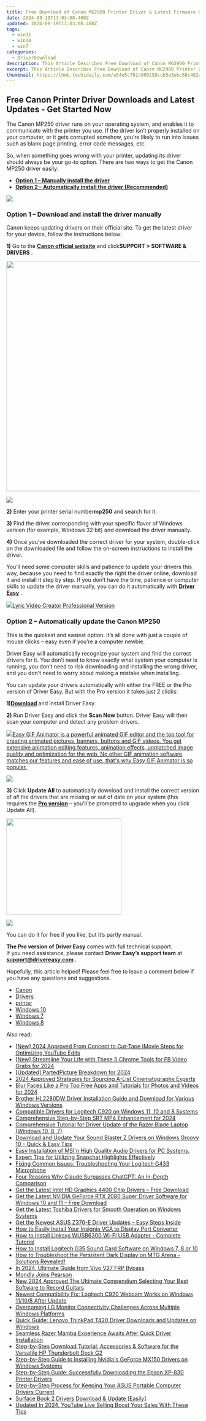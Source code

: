 ```yaml
---
title: Free Download of Canon MG2900 Printer Driver & Latest Firmware Updates
date: 2024-08-18T13:03:08.400Z
updated: 2024-08-19T13:03:08.400Z
tags:
  - win11
  - win10
  - win7
categories:
  - DriverDownload
description: This Article Describes Free Download of Canon MG2900 Printer Driver & Latest Firmware Updates
excerpt: This Article Describes Free Download of Canon MG2900 Printer Driver & Latest Firmware Updates
thumbnail: https://thmb.techidaily.com/a54e5c701c009258ccb5e3ebc68c482a0352d900bfe7620286533aaa04ebdf62.png
---
```


## Free Canon Printer Driver Downloads and Latest Updates - Get Started Now

The Canon MP250 driver runs on your operating system, and enables it to communicate with the printer you use. If the driver isn’t properly installed on your computer, or it gets corrupted somehow, you’re likely to run into issues such as blank page printing, error code messages, etc.

 So, when something goes wrong with your printer, updating its driver should always be your go-to option. There are two ways to get the Canon MP250 driver easily:

* **[Option 1 – Manually install the driver](https://tools.techidaily.com/drivereasy/download/)**
* **[Option 2 – Automatically install the driver (Recommended)](https://www.drivereasy.com/knowledge/canon-mp250-driver-download-for-windows-10-8-7/#b)**

<!-- affiliate ads begin -->
<a href="https://secure.2checkout.com/order/checkout.php?PRODS=4620780&QTY=1&AFFILIATE=108875&CART=1"><img src="https://secure.avangate.com/images/merchant/07dd4d5a72f5740ef0f035f201951476/728__90banner.jpg" border="0"></a>
<!-- affiliate ads end -->
### **Option 1 – Download and install the driver manually**

 Canon keeps updating drivers on their official site. To get the latest driver for your device, follow the instructions below:

**1)** Go to the **[Canon official website](https://www.canon-europe.com/support/)**  and click**SUPPORT > SOFTWARE & DRIVERS** .

<!-- affiliate ads begin -->
<a href="https://appsumo.8odi.net/c/5597632/2075461/7443" target="_top" id="2075461"><img src="//a.impactradius-go.com/display-ad/7443-2075461" border="0" alt="" width="1200" height="600"/></a><img height="0" width="0" src="https://appsumo.8odi.net/i/5597632/2075461/7443" style="position:absolute;visibility:hidden;" border="0" />
<!-- affiliate ads end -->
![](https://images.drivereasy.com/wp-content/uploads/2020/08/b200-error-code-canon-driver-1.jpg)

**2)**  Enter your printer serial number**mp250** and search for it.

**3)** Find the driver corresponding with your specific flavor of Windows version (for example, Windows 32 bit) and download the driver manually.

**4)**  Once you’ve downloaded the correct driver for your system, double-click on the downloaded file and follow the on-screen instructions to install the driver.

 You’ll need some computer skills and patience to update your drivers this way, because you need to find exactly the right the driver online, download it and install it step by step. If you don’t have the time, patience or computer skills to update the driver manually, you can do it automatically with **[Driver Easy](https://tools.techidaily.com/drivereasy/download/)**  .

<!-- affiliate ads begin -->
<a href="https://secure.2checkout.com/order/checkout.php?PRODS=11224199&QTY=1&AFFILIATE=108875&CART=1"><img src="https://secure.avangate.com/images/merchant/e09fdffe648a30658a9657bbed7b2388/products/copy_boxshot_lyricvideo.png" border="0">Lyric Video Creator Professional Version</a>
<!-- affiliate ads end -->
### **Option 2 – Automatically update** the Canon MP250

 This is the quickest and easiest option. It’s all done with just a couple of mouse clicks – easy even if you’re a computer newbie.

 Driver Easy will automatically recognize your system and find the correct drivers for it. You don’t need to know exactly what system your computer is running, you don’t need to risk downloading and installing the wrong driver, and you don’t need to worry about making a mistake when installing.

 You can update your drivers automatically with either the FREE or the Pro version of Driver Easy. But with the Pro version it takes just 2 clicks:

 **1)[Download](https://tools.techidaily.com/drivereasy/download/) [](https://tools.techidaily.com/drivereasy/download/)**  and install Driver Easy.

**2)** Run Driver Easy and click the **Scan Now** button. Driver Easy will then scan your computer and detect any problem drivers.

<!-- affiliate ads begin -->
<a href="https://secure.2checkout.com/order/checkout.php?PRODS=174416&QTY=1&AFFILIATE=108875&CART=1"><img src="https://www.easygifanimator.net/images/gif-animator.png" border="0">Easy GIF Animator is a powerful animated GIF editor and the top tool for creating animated pictures, banners, buttons and GIF videos. You get extensive animation editing features, animation effects, unmatched image quality and optimization for the web. No other GIF animation software matches our features and ease of use, that's why Easy GIF Animator is so popular.</a>
<!-- affiliate ads end -->
![](https://images.drivereasy.com/wp-content/uploads/2019/11/2019-11-27_18-06-57.jpg)

**3)**  Click **Update All** to automatically download and install the correct version of _all_ the drivers that are missing or out of date on your system (this requires the **[Pro version](https://tools.techidaily.com/drivereasy/download/)** [](https://tools.techidaily.com/drivereasy/download/) – you’ll be prompted to upgrade when you click Update All).

<!-- affiliate ads begin -->
<a href="https://boody-eco-wear.pxf.io/c/5597632/1567905/13846" target="_top" id="1567905"><img src="//a.impactradius-go.com/display-ad/13846-1567905" border="0" alt="" width="300" height="250"/></a><img height="0" width="0" src="https://imp.pxf.io/i/5597632/1567905/13846" style="position:absolute;visibility:hidden;" border="0" />
<!-- affiliate ads end -->
![](https://images.drivereasy.com/wp-content/uploads/2019/11/2019-11-27_18-07-09.jpg)

 You can do it for free if you like, but it’s partly manual.

**The Pro version of Driver Easy** comes with full technical support.  
 If you need assistance, please contact **Driver Easy’s support team** at **[support@drivereasy.com](https://tools.techidaily.com/drivereasy/download/) .**

 Hopefully, this article helped! Please feel free to leave a comment below if you have any questions and suggestions.

* [Canon](https://tools.techidaily.com/drivereasy/download/)
* [Drivers](https://tools.techidaily.com/drivereasy/download/)
* [printer](https://tools.techidaily.com/drivereasy/download/)
* [Windows 10](https://tools.techidaily.com/drivereasy/download/)
* [Windows 7](https://tools.techidaily.com/drivereasy/download/)
* [Windows 8](https://tools.techidaily.com/drivereasy/download/)

<ins class="adsbygoogle"
     style="display:block"
     data-ad-format="autorelaxed"
     data-ad-client="ca-pub-7571918770474297"
     data-ad-slot="1223367746"></ins>



<ins class="adsbygoogle"
     style="display:block"
     data-ad-client="ca-pub-7571918770474297"
     data-ad-slot="8358498916"
     data-ad-format="auto"
     data-full-width-responsive="true"></ins>

<span class="atpl-alsoreadstyle">Also read:</span>
<div><ul>
<li><a href="https://eaxpv-info.techidaily.com/new-2024-approved-from-concept-to-cut-tape-imovie-steps-for-optimizing-youtube-edits/"><u>[New] 2024 Approved  From Concept to Cut-Tape  IMovie Steps for Optimizing YouTube Edits</u></a></li>
<li><a href="https://facebook-videos.techidaily.com/new-streamline-your-life-with-these-5-chrome-tools-for-fb-video-grabs-for-2024/"><u>[New] Streamline Your Life with These 5 Chrome Tools for FB Video Grabs for 2024</u></a></li>
<li><a href="https://screen-sharing-recording.techidaily.com/updated-partedpicture-breakdown-for-2024/"><u>[Updated] PartedPicture Breakdown for 2024</u></a></li>
<li><a href="https://some-tips.techidaily.com/2024-approved-strategies-for-sourcing-a-list-cinematography-experts/"><u>2024 Approved  Strategies for Sourcing A-List Cinematography Experts</u></a></li>
<li><a href="https://ai-vdieo-software.techidaily.com/blur-faces-like-a-pro-top-free-apps-and-tutorials-for-photos-and-videos-for-2024/"><u>Blur Faces Like a Pro Top Free Apps and Tutorials for Photos and Videos for 2024</u></a></li>
<li><a href="https://win-amazing.techidaily.com/brother-hl2280dw-driver-installation-guide-and-download-for-various-windows-versions/"><u>Brother HL2280DW Driver Installation Guide and Download for Various Windows Versions</u></a></li>
<li><a href="https://win-amazing.techidaily.com/compatible-drivers-for-logitech-c920-on-windows-11-10-and-8-systems/"><u>Compatible Drivers for Logitech C920 on Windows 11, 10 and 8 Systems</u></a></li>
<li><a href="https://extra-information.techidaily.com/comprehensive-step-by-step-srt-mp4-enhancement-for-2024/"><u>Comprehensive Step-by-Step SRT MP4 Enhancement for 2024</u></a></li>
<li><a href="https://win-amazing.techidaily.com/comprehensive-tutorial-for-driver-update-of-the-razer-blade-laptop-windows-10-8-7/"><u>Comprehensive Tutorial for Driver Update of the Razer Blade Laptop (Windows 10, 8, 7)</u></a></li>
<li><a href="https://win-amazing.techidaily.com/1722968857286-download-and-update-your-sound-blaster-z-drivers-on-windows-groovy-10-quick-and-easy-tips/"><u>Download and Update Your Sound Blaster Z Drivers on Windows Groovy 10 - Quick & Easy Tips</u></a></li>
<li><a href="https://win-amazing.techidaily.com/1722966194218-easy-installation-of-msin-high-quality-audio-drivers-for-pc-systems/"><u>Easy Installation of MSI'n High Quality Audio Drivers for PC Systems.</u></a></li>
<li><a href="https://extra-lessons.techidaily.com/expert-tips-for-utilizing-snapchat-highlights-effectively/"><u>Expert Tips for Utilizing Snapchat Highlights Effectively</u></a></li>
<li><a href="https://win-amazing.techidaily.com/fixing-common-issues-troubleshooting-your-logitech-g433-microphone/"><u>Fixing Common Issues: Troubleshooting Your Logitech G433 Microphone</u></a></li>
<li><a href="https://tech-haven.techidaily.com/four-reasons-why-claude-surpasses-chatgpt-an-in-depth-comparison/"><u>Four Reasons Why Claude Surpasses ChatGPT: An In-Depth Comparison</u></a></li>
<li><a href="https://win-amazing.techidaily.com/get-the-latest-intel-hd-graphics-4400-chip-drivers-free-download/"><u>Get the Latest Intel HD Graphics 4400 Chip Drivers – Free Download</u></a></li>
<li><a href="https://win-amazing.techidaily.com/1722972006487-get-the-latest-nvidia-geforce-rtx-2080-super-driver-software-for-windows-10-and-11-free-download/"><u>Get the Latest NVIDIA GeForce RTX 2080 Super Driver Software for Windows 10 and 11 – Free Download</u></a></li>
<li><a href="https://win-amazing.techidaily.com/get-the-latest-toshiba-drivers-for-smooth-operation-on-windows-systems/"><u>Get the Latest Toshiba Drivers for Smooth Operation on Windows Systems</u></a></li>
<li><a href="https://win-amazing.techidaily.com/get-the-newest-asus-z370-e-driver-updates-easy-steps-inside/"><u>Get the Newest ASUS Z370-E Driver Updates – Easy Steps Inside</u></a></li>
<li><a href="https://win-amazing.techidaily.com/how-to-easily-install-your-insignia-vga-to-display-port-converter/"><u>How to Easily Install Your Insignia VGA to Display Port Converter</u></a></li>
<li><a href="https://driver-download.techidaily.com/how-to-install-linksys-wusb6300-wi-fi-usb-adapter-complete-tutorial/"><u>How to Install Linksys WUSB6300 Wi-Fi USB Adapter - Complete Tutorial</u></a></li>
<li><a href="https://win-amazing.techidaily.com/how-to-install-logitech-g35-sound-card-software-on-windows-7-8-or-10/"><u>How to Install Logitech G35 Sound Card Software on Windows 7, 8 or 10</u></a></li>
<li><a href="https://win-solutions.techidaily.com/1723001688656-how-to-troubleshoot-the-persistent-dark-display-on-mtg-arena-solutions-revealed/"><u>How to Troubleshoot the Persistent Dark Display on MTG Arena - Solutions Revealed!</u></a></li>
<li><a href="https://bypass-frp.techidaily.com/in-2024-ultimate-guide-from-vivo-v27-frp-bypass-by-drfone-android/"><u>In 2024, Ultimate Guide from Vivo V27 FRP Bypass</u></a></li>
<li><a href="https://mondly-stories.techidaily.com/mondly-joins-pearson/"><u>Mondly Joins Pearson</u></a></li>
<li><a href="https://audio-editing.techidaily.com/new-2024-approved-the-ultimate-compendium-selecting-your-best-software-to-record-guitars/"><u>New 2024 Approved The Ultimate Compendium Selecting Your Best Software to Record Guitars</u></a></li>
<li><a href="https://win-amazing.techidaily.com/newest-compatibility-fix-logitech-c920-webcam-works-on-windows-11108-after-update/"><u>Newest Compatibility Fix: Logitech C920 Webcam Works on Windows 11/10/8 After Update</u></a></li>
<li><a href="https://win-amazing.techidaily.com/overcoming-lg-monitor-connectivity-challenges-across-multiple-windows-platforms/"><u>Overcoming LG Monitor Connectivity Challenges Across Multiple Windows Platforms</u></a></li>
<li><a href="https://win-amazing.techidaily.com/quick-guide-lenovo-thinkpad-t420-driver-downloads-and-updates-on-windows/"><u>Quick Guide: Lenovo ThinkPad T420 Driver Downloads and Updates on Windows</u></a></li>
<li><a href="https://win-amazing.techidaily.com/seamless-razer-mamba-experience-awaits-after-quick-driver-installation/"><u>Seamless Razer Mamba Experience Awaits After Quick Driver Installation</u></a></li>
<li><a href="https://win-amazing.techidaily.com/step-by-step-download-tutorial-accessories-and-software-for-the-versatile-hp-thunderbolt-dock-g2/"><u>Step-by-Step Download Tutorial: Accessories & Software for the Versatile HP Thunderbolt Dock G2</u></a></li>
<li><a href="https://win-amazing.techidaily.com/step-by-step-guide-to-installing-nvidias-geforce-mx150-drivers-on-windows-systems/"><u>Step-by-Step Guide to Installing Nvidia's GeForce MX150 Drivers on Windows Systems</u></a></li>
<li><a href="https://win-amazing.techidaily.com/step-by-step-guide-successfully-downloading-the-epson-xp-830-printer-drivers/"><u>Step-by-Step Guide: Successfully Downloading the Epson XP-830 Printer Drivers</u></a></li>
<li><a href="https://win-amazing.techidaily.com/step-by-step-process-for-keeping-your-asus-portable-computer-drivers-current/"><u>Step-by-Step Process for Keeping Your ASUS Portable Computer Drivers Current</u></a></li>
<li><a href="https://hardware-updates.techidaily.com/surface-book-2-drivers-download-and-update-easily/"><u>Surface Book 2 Drivers Download & Update [Easily]</u></a></li>
<li><a href="https://ai-live-streaming.techidaily.com/updated-in-2024-youtube-live-selling-boost-your-sales-with-these-tips/"><u>Updated In 2024, YouTube Live Selling Boost Your Sales With These Tips</u></a></li>
</ul></div>
